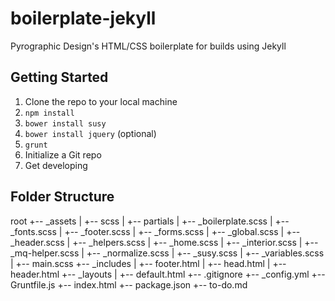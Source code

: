 # boilerplate-jekyll
Pyrographic Design's HTML/CSS boilerplate for builds using Jekyll

## Getting Started
1. Clone the repo to your local machine
2. `npm install`
3. `bower install susy`
4. `bower install jquery` (optional)
5. `grunt`
6. Initialize a Git repo
7. Get developing

## Folder Structure
root
+-- _assets
|   +-- scss
|       +-- partials
|           +-- _boilerplate.scss
|           +-- _fonts.scss
|           +-- _footer.scss
|           +-- _forms.scss
|           +-- _global.scss
|           +-- _header.scss
|           +-- _helpers.scss
|           +-- _home.scss
|           +-- _interior.scss
|           +-- _mq-helper.scss
|           +-- _normalize.scss
|           +-- _susy.scss
|           +-- _variables.scss
|       +-- main.scss
+-- _includes
|   +-- footer.html
|   +-- head.html
|   +-- header.html
+-- _layouts
|   +-- default.html
+-- .gitignore
+-- _config.yml
+-- Gruntfile.js
+-- index.html
+-- package.json
+-- to-do.md
